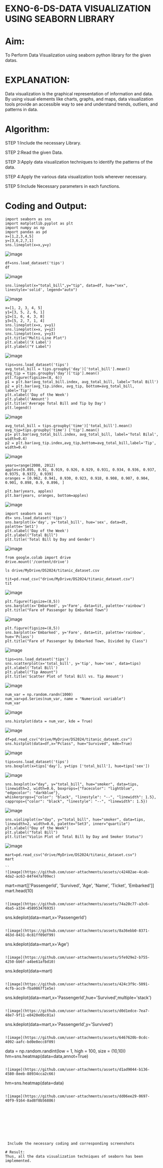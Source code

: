 # EXNO-6-DS-DATA VISUALIZATION USING SEABORN LIBRARY

# Aim:
  To Perform Data Visualization using seaborn python library for the given datas.

# EXPLANATION:
Data visualization is the graphical representation of information and data. By using visual elements like charts, graphs, and maps, data visualization tools provide an accessible way to see and understand trends, outliers, and patterns in data.

# Algorithm:
STEP 1:Include the necessary Library.

STEP 2:Read the given Data.

STEP 3:Apply data visualization techniques to identify the patterns of the data.

STEP 4:Apply the various data visualization tools wherever necessary.

STEP 5:Include Necessary parameters in each functions.

# Coding and Output:
```
import seaborn as sns
import matplotlib.pyplot as plt
import numpy as np
import pandas as pd
x=[1,2,3,4,5]
y=[3,6,2,7,1]
sns.lineplot(x=x,y=y)
```
![image](https://github.com/user-attachments/assets/b576db6a-697a-4025-bc86-2e3874b86ca3)
```
df=sns.load_dataset('tips')
df
```
![image](https://github.com/user-attachments/assets/18d04be1-1abc-470a-959a-9d2c4f87b0e3)
```
sns.lineplot(x="total_bill",y="tip", data=df, hue="sex", linestyle='solid', legend="auto")
```
![image](https://github.com/user-attachments/assets/39f27047-d44c-4731-83a4-90fe84cbcd7e)
```
x=[1, 2, 3, 4, 5]
y1=[3, 5, 2, 6, 1]
y2=[1, 6, 4, 3, 8]
y3=[5, 2, 7, 1, 4]
sns.lineplot(x=x, y=y1)
sns.lineplot(x=x, y=y2)
sns.lineplot(x=x, y=y3)
plt.title("Multi-Line Plot")
plt.xlabel('X Label')
plt.ylabel("Y Label")

```
![image](https://github.com/user-attachments/assets/2c27d832-d506-4452-9934-7290e7b4457c)
```
tips=sns.load_dataset('tips')
avg_total_bill = tips.groupby('day')['total_bill'].mean()
avg_tip = tips.groupby('day')['tip'].mean()
plt.figure(figsize=(8, 6))
p1 = plt.bar(avg_total_bill.index, avg_total_bill, label='Total Bill')
p2 = plt.bar(avg_tip.index, avg_tip, bottom=avg_total_bill, label='Tip')
plt.xlabel('Day of the Week')
plt.ylabel('Amount')
plt.title('Average Total Bill and Tip by Day')
plt.legend()
```

![image](https://github.com/user-attachments/assets/53893bbe-2a9b-4072-9b7a-f66926e59755)

```
avg_total_bill = tips.groupby('time')['total_bill'].mean()
avg_tip=tips.groupby('time') ['tip'].mean()
p1= plt.bar(avg_total_bill.index, avg_total_bill, label='Total Bilal', width=0.4)
p2 = plt.bar(avg_tip.index,avg_tip,bottom=avg_total_bill,label='Tip', width=0.4)
```

![image](https://github.com/user-attachments/assets/222145af-0595-4f84-a624-9dc345372159)

```
years=range(2000, 2012)
apples=[0.895, 0.91, 0.919, 0.926, 0.929, 0.931, 0.934, 0.936, 0.937, 0.9375, 0.9372, 0.939]
oranges = [0.962, 0.941, 0.930, 0.923, 0.918, 0.908, 0.907, 0.904, 0.901, 0.898, 0.9, 0.896, ]
```
```
plt.bar(years, apples)
plt.bar(years, oranges, bottom=apples)
```

![image](https://github.com/user-attachments/assets/2e751e55-16e0-479a-a8a1-cb685a9e800e)

```
import seaborn as sns
dt= sns.load_dataset('tips')
sns.barplot(x='day', y='total_bill', hue='sex', data=dt, palette='Set1')
plt.xlabel('Day of the Week')
plt.ylabel("Total Bill")
plt.title('Total Bill by Day and Gender')
```

![image](https://github.com/user-attachments/assets/6489c637-45ca-459e-8920-8a5630bb5eeb)

```
from google.colab import drive
drive.mount('/content/drive')
```
```
ls drive/MyDrive/DS2024/titanic_dataset.csv
```
```
tit=pd.read_csv("drive/MyDrive/DS2024/titanic_dataset.csv")
tit
```

![image](https://github.com/user-attachments/assets/59503ce6-cc83-4060-8311-9822866c28d5)
```
plt.figure(figsize=(8,5))
sns.barplot(x='Embarked', y='Fare', data=tit, palette='rainbow')
plt.title("Fare of Passenger by Embarked Town")
```

![image](https://github.com/user-attachments/assets/2daa5810-0a44-4fb2-9cf7-211e34b48c53)

```
plt.figure(figsize=(8,5))
sns.barplot(x='Embarked', y='Fare', data=tit, palette='rainbow', hue='Pclass')
plt.title("Fare of Passenger by Embarked Town, Divided by Class")
```

![image](https://github.com/user-attachments/assets/39469f89-ae2b-4c82-bc50-4c8a48bb06a7)
```
tips=sns.load_dataset('tips')
sns.scatterplot(x='total_bill', y='tip', hue='sex', data=tips)
plt.xlabel('Total Bill')
plt.ylabel("Tip Amount")
plt.title('Scatter Plot of Total Bill vs. Tip Amount')
```

![image](https://github.com/user-attachments/assets/6b603a0f-365b-47c9-ae8b-c0ac302a35b5)
```
num_var = np.random.randn(1000)
num_var=pd.Series(num_var, name = "Numerical variable")
num_var
```

![image](https://github.com/user-attachments/assets/8b1c4517-1c02-4d71-acb8-3ef83715c497)
```
sns.histplot(data = num_var, kde = True)
```

![image](https://github.com/user-attachments/assets/30605715-48e8-4862-8fd8-b538284e7527)

```
df=pd.read_csv("drive/MyDrive/DS2024/titanic_dataset.csv")
sns.histplot(data=df,x="Pclass", hue="Survived", kde=True)
```

![image](https://github.com/user-attachments/assets/57629e2b-a520-4b7f-9648-c84fa81cabd2)

```
tips=sns.load_dataset('tips')
sns.boxplot(x=tips['day'], y=tips ['total_bill'], hue=tips['sex'])
```

![image](https://github.com/user-attachments/assets/d9c513e8-0139-438c-9bbb-74a31fa6021f)

```
sns.boxplot(x="day", y="total_bill", hue="smoker", data=tips, linewidth=2, width=0.6, boxprops={"facecolor": "lightblue", "edgecolor": "darkblue"},
whiskerprops={"color": "black", "linestyle": "--", "linewidth": 1.5}, capprops={"color": "black", "linestyle": "--", "linewidth": 1.5})
```

![image](https://github.com/user-attachments/assets/cb2bb2ee-081b-4c5a-a983-6a47547831cd)
```
sns.violinplot(x="day", y="total_bill", hue="smoker", data=tips, linewidth=2, width=0.6, palette="Set3", inner="quartile")
plt.xlabel("Day of the Week")
plt.ylabel("Total Bill")
plt.title("Violin Plot of Total Bill by Day and Smoker Status")
```

![image](https://github.com/user-attachments/assets/d86a1273-a881-496b-bd23-fcfeaa1aeb4d)
```
mart=pd.read_csv("drive/MyDrive/DS2024/titanic_dataset.csv")
mart

``
![image](https://github.com/user-attachments/assets/c42482ae-4cab-4da2-ac63-84f447af09ec)
```
mart=mart[['PassengerId', 'Survived', 'Age', 'Name', 'Ticket', 'Embarked']]
mart.head(10)
```

![image](https://github.com/user-attachments/assets/74a20c77-a3c6-4ba5-a334-458953476935)
```
sns.kdeplot(data=mart,x='PassengerId')
```

![image](https://github.com/user-attachments/assets/8a36ebb0-8371-463d-8431-0c81ff09df99)
```
sns.kdeplot(data=mart,x='Age')
```

![image](https://github.com/user-attachments/assets/5fe929e2-b755-4250-bb6f-a4be61afbd10)
```
sns.kdeplot(data=mart)
```

![image](https://github.com/user-attachments/assets/424c3f9c-5091-4cfb-acc9-fba9867f1e5e)

```
sns.kdeplot(data=mart,x='PassengerId',hue='Survived',multiple='stack')
```

![image](https://github.com/user-attachments/assets/d0d1edce-7ea7-48e7-9f11-e8420e0bc01a)
```
sns.kdeplot(data=mart,x='PassengerId',y='Survived')
```

![image](https://github.com/user-attachments/assets/6467620b-0cdc-4092-aafc-bd0e0ecc8f09)
```
data = np.random.randint(low = 1, high = 100, size = (10,10))
hm=sns.heatmap(data=data,annot=True)
```

![image](https://github.com/user-attachments/assets/d1ad9044-b136-4580-8eeb-88934cca2c66)

```
hm=sns.heatmap(data=data)
```

![image](https://github.com/user-attachments/assets/dd06ee29-0697-40f9-9164-8ad8f8b56886)









 Include the necessary coding and corresponding screenshots

# Result:
Thus, all the data visualization techniques of seaborn has been implemented.
